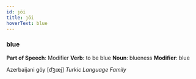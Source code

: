 ```yaml
---
id: ȷöi
title: ȷöi
hoverText: blue
---
```


### blue

**Part of Speech**: Modifier
**Verb**: to be blue
**Noun**: blueness
**Modifier**: blue

Azerbaijani göy [d͡ʒœj]
*Turkic Language Family*